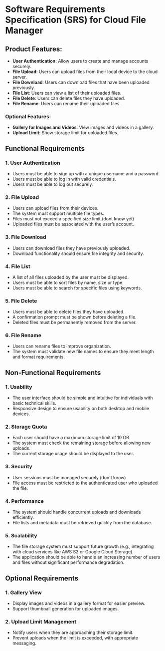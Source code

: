 # Software Requirements Specification (SRS) for Cloud File Manager

## Product Features:
- **User Authentication:** Allow users to create and manage accounts securely.
- **File Upload**: Users can upload files from their local device to the cloud server.
- **File Download**: Users can download files that have been uploaded previously.
- **File List**: Users can view a list of their uploaded files.
- **File Delete**: Users can delete files they have uploaded.
- **File Rename**: Users can rename their uploaded files.

### Optional Features:
- **Gallery for Images and Videos**: View images and videos in a gallery.
- **Upload Limit**: Show storage limit for uploaded files.

## Functional Requirements

### 1. User Authentication
- Users must be able to sign up with a unique username and a password.
- Users must be able to log in with valid credentials.
- Users must be able to log out securely.

### 2. File Upload
- Users can upload files from their devices.
- The system must support multiple file types.
- Files must not exceed a specified size limit.(dont know yet)
- Uploaded files must be associated with the user’s account.

### 3. File Download
- Users can download files they have previously uploaded.
- Download functionality should ensure file integrity and security.

### 4. File List
- A list of all files uploaded by the user must be displayed.
- Users must be able to sort files by name, size or type.
- Users must be able to search for specific files using keywords.

### 5. File Delete
- Users must be able to delete files they have uploaded.
- A confirmation prompt must be shown before deleting a file.
- Deleted files must be permanently removed from the server.

### 6. File Rename
- Users can rename files to improve organization.
- The system must validate new file names to ensure they meet length and format requirements.

## Non-Functional Requirements

### 1. Usability
- The user interface should be simple and intuitive for individuals with basic technical skills.
- Responsive design to ensure usability on both desktop and mobile devices.

### 2. Storage Quota
- Each user should have a maximum storage limit of 10 GB.
- The system must check the remaining storage before allowing new uploads.
- The current storage usage should be displayed to the user.

### 3. Security
- User sessions must be managed securely (don't know)
- File access must be restricted to the authenticated user who uploaded the file.

### 4. Performance
- The system should handle concurrent uploads and downloads efficiently.
- File lists and metadata must be retrieved quickly from the database.

### 5. Scalability
- The file storage system must support future growth (e.g., integrating with cloud services like AWS S3 or Google Cloud Storage).
- The application should be able to handle an increasing number of users and files without significant performance degradation.

## Optional Requirements

### 1. Gallery View
- Display images and videos in a gallery format for easier preview.
- Support thumbnail generation for uploaded images.

### 2. Upload Limit Management
- Notify users when they are approaching their storage limit.
- Prevent uploads when the limit is exceeded, with appropriate messaging.
